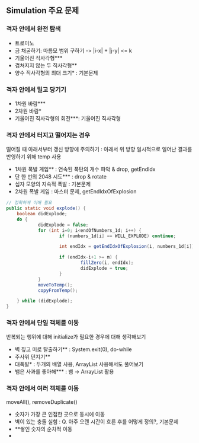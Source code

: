 ## Simulation 주요 문제

### 격자 안에서 완전 탐색
- 트로미노
- 금 채굴하기: 마름모 범위 구하기 -> |i-x| + |j-y| <= k
- 기울어진 직사각형*** 
- 겹쳐지지 않는 두 직사각형**
- 양수 직사각형의 최대 크기* : 기본문제

### 격자 안에서 밀고 당기기
- 1차원 바람***
- 2차원 바람*
- 기울어진 직사각형의 회전***: 기울어진 직사각형 

### 격자 안에서 터지고 떨어지는 경우
떨어질 때 아래서부터 갱신 방향에 주의하기 : 아래서 위 방향
일시적으로 일어난 결과를 반영하기 위해 temp 사용

- 1차원 폭발 게임** : 연속된 폭탄의 개수 파악 & drop, getEndIdx
- 단 한 번의 2048 시도*** : drop & rotate
- 십자 모양의 지속적 폭발 : 기본문제 
- 2차원 폭발 게임 : 마스터 문제, getEndIdxOfExplosion

```java
// 정확하게 이해 필요 
public static void explode() {
	boolean didExplode;
	do {
			didExplode = false; 
			for (int i=0; i<endOfNumbers_1d; i++) {
					if (numbers_1d[i] == WILL_EXPLODE) continue;

					int endIdx = getEndIdxOfExplosion(i, numbers_1d[i]);

					if (endIdx-i+1 >= m) {
							fillZero(i, endIdx);
							didExplode = true;
					}
			}
			moveToTemp();
			copyFromTemp();

	} while (didExplode);
}
```

### 격자 안에서 단일 객체를 이동
반복되는 행위에 대해 initialize가 필요한 경우에 대해 생각해보기
- 벽 짚고 미로 탈출하기** : System.exit(0), do-while
- 주사위 던지기**
- 대폭발* : 두개의 배열 사용, ArrayList 사용해서도 풀어보기
- 뱀은 사과를 좋아해*** : 뱀 → ArrayList 활용 


### 격자 안에서 여러 객체를 이동
moveAll(), removeDuplicate()
- 숫자가 가장 큰 인접한 곳으로 동시에 이동 
- 벽이 있는 충돌 실험 : Q. 아주 오랜 시간이 흐른 후를 어떻게 정의?, 기본문제
- **쌓인 숫자의 순차적 이동
- 